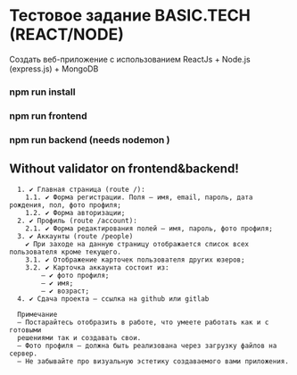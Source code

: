 # Тестовое задание BASIC.TECH (REACT/NODE)

Cоздать веб-приложение с использованием ReactJs + Node.js (express.js) + MongoDB

### npm run install

### npm run frontend

### npm run backend (needs nodemon )

## Without validator on frontend&backend!

      1. ✔ Главная страница (route /):
        1.1. ✔ Форма регистрации. Поля – имя, email, пароль, дата рождения, пол, фото профиля;
        1.2. ✔ Форма авторизации;
      2. ✔ Профиль (route /account):
        2.1. ✔ Форма редактирования полей – имя, пароль, фото профиля;
      3. ✔ Аккаунты (route /people)
        ✔ При заходе на данную страницу отображается список всех пользователя кроме текущего.
        3.1. ✔ Отображение карточек пользователя других юзеров;
        3.2. ✔ Карточка аккаунта состоит из:
            – ✔ фото профиля;
            – ✔ имя;
            – ✔ возраст;
      4. ✔ Сдача проекта – ссылка на github или gitlab

      Примечание
      – Постарайтесь отобразить в работе, что умеете работать как и с готовыми
      решениями так и создавать свои.
      – Фото профиля – должна быть реализована через загрузку файлов на сервер.
      – Не забывайте про визуальную эстетику создаваемого вами приложения.
